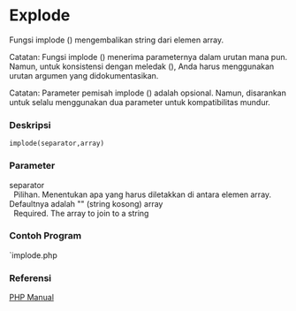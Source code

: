 # Explode

Fungsi implode () mengembalikan string dari elemen array.

Catatan: Fungsi implode () menerima parameternya dalam urutan mana pun. Namun, untuk konsistensi dengan meledak (), Anda harus menggunakan urutan argumen yang didokumentasikan.

Catatan: Parameter pemisah implode () adalah opsional. Namun, disarankan untuk selalu menggunakan dua parameter untuk kompatibilitas mundur.

### Deskripsi
```
implode(separator,array)
```

### Parameter  
separator  
&nbsp;&nbsp;Pilihan. Menentukan apa yang harus diletakkan di antara elemen array. Defaultnya adalah "" (string kosong)
array  
&nbsp;&nbsp;Required. The array to join to a string

### Contoh Program
`implode.php

### Referensi
[PHP Manual](https://www.w3schools.com/php/func_string_implode.asp)